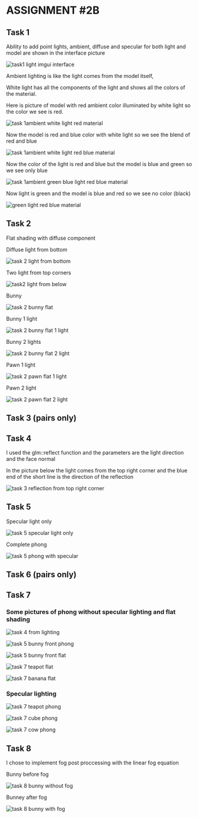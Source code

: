 

# ASSIGNMENT #2B


## Task 1
Ability to add point lights, ambient, diffuse and specular for both light and model are shown in the interface picture

![task1 light imgui interface](https://user-images.githubusercontent.com/92395711/147889560-1ffbe207-5f07-418f-99ad-936243f76de9.png)

Ambient lighting is like the light comes from the model itself,

White light has all the components of the light and shows all the colors of the material.

Here is  picture of model with red ambient color illuminated by white light so the color we see is red.


![task 1ambient white light red material](https://user-images.githubusercontent.com/92395711/147889612-149bb80c-542f-446a-aa9d-c08098c01d2a.png)

Now the model is red and blue color with white light so we see the blend of red and blue

![task 1ambient white light red blue material](https://user-images.githubusercontent.com/92395711/147889628-2d415b2f-a311-4523-abeb-2053ea11d2cc.png)


Now the color of the light is red and blue but the model is blue and green so we see only blue

![task 1ambient green blue light red blue material](https://user-images.githubusercontent.com/92395711/147889671-8551adf2-bf32-4029-bc21-d13103a0314d.png)

Now light is green and the model is blue and red so we see no color (black)

![green light red blue material](https://user-images.githubusercontent.com/92395711/147889684-4959150b-2a05-4b7e-bece-1980fb4723bd.png)

## Task 2

Flat shading with diffuse component

Diffuse light from bottom

![task 2 light from bottom](https://user-images.githubusercontent.com/92395711/147889752-6f4d5301-3439-4880-aca1-d33b31d72b50.png)

 Two light from top corners

![task2 light from below](https://user-images.githubusercontent.com/92395711/147889711-e84bd8a9-ee81-42af-9e53-61c1a9e0b6d8.png)

Bunny

![task 2 bunny flat](https://user-images.githubusercontent.com/92395711/147889766-ac016e10-b066-4460-a67f-9dc572f3e392.png)

Bunny 1 light

![task 2 bunny flat 1 light](https://user-images.githubusercontent.com/92395711/148550130-b3c8ff48-7b9a-4e68-a515-e7c87c1a7e5b.png)

Bunny 2 lights

![task 2 bunny flat 2 light](https://user-images.githubusercontent.com/92395711/148550137-a8abf409-84fe-4f3e-a9fd-1747b0a6df8a.png)

Pawn 1 light

![task 2 pawn flat 1 light](https://user-images.githubusercontent.com/92395711/148550141-c197f141-4d2d-45ee-9fcb-1835d5b13387.png)

Pawn 2 light

![task 2 pawn flat 2 light](https://user-images.githubusercontent.com/92395711/148550144-6e09d46f-d35c-4d62-aacd-a6c2ae8eb97a.png)



## Task 3 (pairs only)


## Task 4

I used the glm::reflect function and the parameters are the light direction and the face normal

In the picture below the light comes from the top right corner and the blue end of the short line is the direction of the reflection

![task 3 reflection from top right corner](https://user-images.githubusercontent.com/92395711/147889893-3c1666a2-a6e6-478b-b539-eeee4f967f6c.png)


## Task 5

Specular light only

![task 5 specular light only](https://user-images.githubusercontent.com/92395711/148550001-26f47db6-8058-4a0a-af3f-7678341d8023.png)

Complete phong 

![task 5 phong with specular](https://user-images.githubusercontent.com/92395711/148550011-e4ffd3cf-4708-433a-b88a-f5f480b361fe.png)



## Task 6 (pairs only)

## Task 7

### Some pictures of phong without specular lighting and flat shading

![task 4 from lighting](https://user-images.githubusercontent.com/92395711/147889928-a29252df-3dd7-4320-9bf6-b8049d286c4b.png)


![task 5 bunny front phong](https://user-images.githubusercontent.com/92395711/147889972-63add798-c6ba-47a4-845e-ad9dde5f36b8.png)

![task 5 bunny front flat](https://user-images.githubusercontent.com/92395711/147889973-5083e3cb-0aef-4366-bf32-68f484a0879f.png)

![task 7  teapot flat](https://user-images.githubusercontent.com/92395711/148550758-2fe9275c-2f8d-4718-b48c-b22ecdb05424.png)

![task 7 banana flat](https://user-images.githubusercontent.com/92395711/148550646-75e360dd-62fd-4ca2-86f0-3f2bbccb5073.png)

### Specular lighting





![task 7 teapot phong](https://user-images.githubusercontent.com/92395711/148550642-63d1f483-4ceb-42e0-93ef-58349ba7ccbf.png)



![task 7 cube phong](https://user-images.githubusercontent.com/92395711/148550648-cfb0465e-1a6f-4c34-a43f-3952a577152c.png)

![task 7 cow phong](https://user-images.githubusercontent.com/92395711/148550649-935440a7-ed1f-4a08-8331-6eb88af840c3.png)


## Task 8
I chose to implement fog post proccessing with the linear fog equation

Bunny before fog

![task 8 bunny without fog](https://user-images.githubusercontent.com/92395711/148550981-f867ff61-56cf-49ea-826d-026c3b4ab4b3.png)

Bunney after fog

![task 8 bunny with fog](https://user-images.githubusercontent.com/92395711/148550988-a929f2f6-a100-4df7-b418-88487f6ceb90.png)










